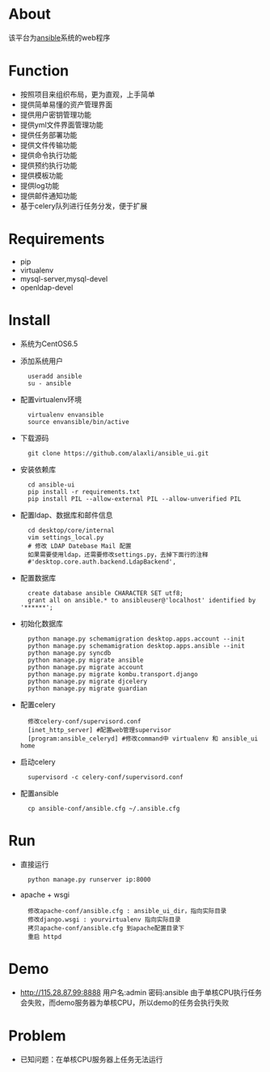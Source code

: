 About
=====
该平台为[ansible](https://github.com/ansible/ansible)系统的web程序


Function
=====
* 按照项目来组织布局，更为直观，上手简单
* 提供简单易懂的资产管理界面
* 提供用户密钥管理功能
* 提供yml文件界面管理功能
* 提供任务部署功能
* 提供文件传输功能
* 提供命令执行功能
* 提供预约执行功能
* 提供模板功能
* 提供log功能
* 提供邮件通知功能
* 基于celery队列进行任务分发，便于扩展

Requirements
=====
* pip
* virtualenv
* mysql-server,mysql-devel
* openldap-devel

Install
=====
* 系统为CentOS6.5
* 添加系统用户

    
        useradd ansible
        su - ansible


* 配置virtualenv环境


        virtualenv envansible
        source envansible/bin/active


* 下载源码


        git clone https://github.com/alaxli/ansible_ui.git


* 安装依赖库


        cd ansible-ui
        pip install -r requirements.txt
        pip install PIL --allow-external PIL --allow-unverified PIL
    

* 配置ldap、数据库和邮件信息


        cd desktop/core/internal
        vim settings_local.py 
        # 修改 LDAP Datebase Mail 配置
        如果需要使用ldap，还需要修改settings.py，去掉下面行的注释
        #'desktop.core.auth.backend.LdapBackend',


* 配置数据库


        create database ansible CHARACTER SET utf8;
        grant all on ansible.* to ansibleuser@'localhost' identified by '******';


* 初始化数据库

        python manage.py schemamigration desktop.apps.account --init
        python manage.py schemamigration desktop.apps.ansible --init
        python manage.py syncdb
        python manage.py migrate ansible
        python manage.py migrate account
        python manage.py migrate kombu.transport.django
        python manage.py migrate djcelery
        python manage.py migrate guardian


* 配置celery


        修改celery-conf/supervisord.conf
        [inet_http_server] #配置web管理supervisor
        [program:ansible_celeryd] #修改command中 virtualenv 和 ansible_ui home


* 启动celery


        supervisord -c celery-conf/supervisord.conf


* 配置ansible


        cp ansible-conf/ansible.cfg ~/.ansible.cfg


Run
=====
* 直接运行


        python manage.py runserver ip:8000


* apache + wsgi

        修改apache-conf/ansible.cfg : ansible_ui_dir，指向实际目录
        修改django.wsgi : yourvirtualenv 指向实际目录
        拷贝apache-conf/ansible.cfg 到apache配置目录下
        重启 httpd


Demo
=====
* http://115.28.87.99:8888 用户名:admin 密码:ansible 
  由于单核CPU执行任务会失败，而demo服务器为单核CPU，所以demo的任务会执行失败

Problem
=====
* 已知问题：在单核CPU服务器上任务无法运行
